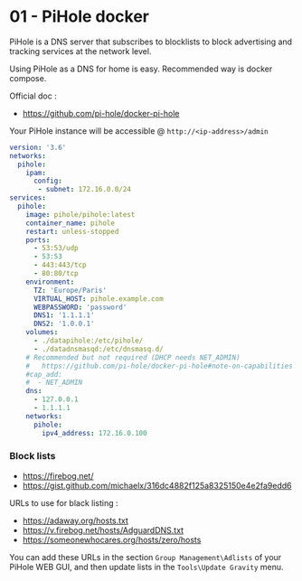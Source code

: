 # 01 - PiHole docker

PiHole is a DNS server that subscribes to blocklists to block advertising and tracking services at the network level.

Using PiHole as a DNS for home is easy. Recommended way is docker compose.

Official doc :
- https://github.com/pi-hole/docker-pi-hole

Your PiHole instance will be accessible @ `http://<ip-address>/admin`

```yaml
version: '3.6'
networks:
  pihole:
    ipam:
      config:
       - subnet: 172.16.0.0/24
services:
  pihole:
    image: pihole/pihole:latest
    container_name: pihole
    restart: unless-stopped
    ports:
      - 53:53/udp
      - 53:53
      - 443:443/tcp
      - 80:80/tcp
    environment:
      TZ: 'Europe/Paris'
      VIRTUAL_HOST: pihole.example.com
      WEBPASSWORD: 'password'
      DNS1: '1.1.1.1'
      DNS2: '1.0.0.1'
    volumes:
      - ./datapihole:/etc/pihole/
      - ./datadnsmasqd:/etc/dnsmasq.d/
    # Recommended but not required (DHCP needs NET_ADMIN)
    #   https://github.com/pi-hole/docker-pi-hole#note-on-capabilities
    #cap_add:
    #  - NET_ADMIN
    dns:
      - 127.0.0.1
      - 1.1.1.1
    networks:
      pihole:
        ipv4_address: 172.16.0.100
```

### Block lists

- https://firebog.net/
- https://gist.github.com/michaelx/316dc4882f125a8325150e4e2fa9edd6

URLs to use for black listing :
- https://adaway.org/hosts.txt
- https://v.firebog.net/hosts/AdguardDNS.txt
- https://someonewhocares.org/hosts/zero/hosts

You can add these URLs in the section `Group Management\Adlists` of your PiHole WEB GUI, and then update lists in the `Tools\Update Gravity` menu.
